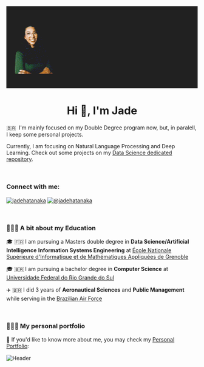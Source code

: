 <img src="https://github.com/shmjade/shmjade/blob/main/header-nlp.gif" alt="Header"  width="1200"/>


<h1 align="center">Hi 👋, I'm Jade </h1>
🇧🇷 &nbsp;I'm mainly focused on my Double Degree program now, but, in paralell, I keep some personal projects.

Currently, I am focusing on Natural Language Processing and Deep Learning. Check out some projects on my [Data Science dedicated repository](https://github.com/shmjade/data-science).

</br>

<h3 align="left">Connect with me:</h3>
<p align="left">
<a href="https://linkedin.com/in/jadehatanaka" target="blank"><img align="center" src="https://raw.githubusercontent.com/rahuldkjain/github-profile-readme-generator/master/src/images/icons/Social/linked-in-alt.svg" alt="jadehatanaka" height="30" width="40" /></a>
<a href="https://medium.com/@jadehatanaka" target="blank"><img align="center" src="https://raw.githubusercontent.com/rahuldkjain/github-profile-readme-generator/master/src/images/icons/Social/medium.svg" alt="@jadehatanaka" height="30" width="40" /></a>
</p>

</br>

<h3 align="left">👩🏽‍💻 A bit about my Education</h3>
🎓 🇫🇷 I am pursuing a Masters double degree in <b>Data Science/Artificial Intelligence</b> <b>Information Systems Engineering</b> at <u>École Nationale Supérieure d'Informatique et de Mathématiques Appliquées de Grenoble</u>

🎓 🇧🇷 I am pursuing a bachelor degree in <b>Computer Science</b> at <u>Universidade Federal do Rio Grande do Sul</u>

✈️ 🇧🇷 I did 3 years of <b>Aeronautical Sciences</b> and <b>Public Management</b> while serving in the <u>Brazilian Air Force</u>

</br>

<h3 align="left">👩🏽‍💻 My personal portfolio</h3>

📝 If you'd like to know more about me, you may check my [Personal Portfolio](https://medium.com/@jadehatanaka): 

<img src="https://github.com/shmjade/shmjade/blob/main/portfolio.gif" alt="Header"  width="600" align="center"/>


</br>


